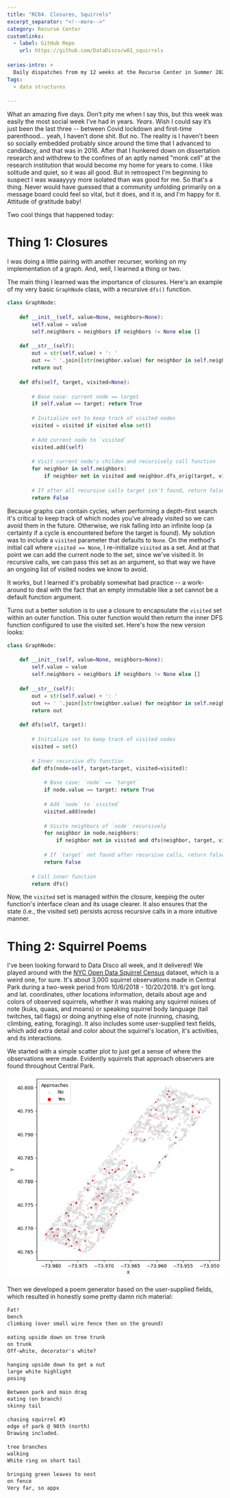 ```yaml
---
title: "RC04. Closures, Squirrels"
excerpt_separator: "<!--more-->"
category: Recurse Center
customlinks:
  - label: GitHub Repo
    url: https://github.com/DataDisco/w01_squirrels

series-intro: >
  Daily dispatches from my 12 weeks at the Recurse Center in Summer 2023
Tags:
  - data structures
  
---
```


What an amazing five days. Don’t pity me when I say this, but this week was easily the most social week I’ve had in years. *Years*. Wish I could say it’s just been the last three -- between Covid lockdown and first-time parenthood... yeah, I haven’t done shit. But no. The reality is I haven't been so socially embedded probably since around the time that I advanced to candidacy, and that was in 2016. After that I hunkered down on dissertation research and withdrew to the confines of an aptly named "monk cell" at the research institution that would become my home for years to come. I like solitude and quiet, so it was all good. But in retrospect I'm beginning to suspect I was waaayyyy more isolated than was good for me. So that's a thing. Never would have guessed that a community unfolding primarily on a message board could feel so vital, but it does, and it is, and I'm happy for it. Attitude of gratitude baby!

<!--more-->

Two cool things that happened today:

# Thing 1: Closures

I was doing a little pairing with another recurser, working on my implementation of a graph. And, well, I learned a thing or two.

The main thing I learned was the importance of closures. Here's an example of my very basic `GraphNode` class, with a recursive `dfs()` function.

```python
class GraphNode:

    def __init__(self, value=None, neighbors=None):
        self.value = value
        self.neighbors = neighbors if neighbors != None else []

    def __str__(self):
        out = str(self.value) + ': '
        out += ' '.join([str(neighbor.value) for neighbor in self.neighbors])
        return out

    def dfs(self, target, visited=None):

        # Base case: current node == target
        if self.value == target: return True

        # Initialize set to keep track of visited nodes
        visited = visited if visited else set()

        # Add current node to `visited`
        visited.add(self)

        # Visit current node's childen and recursively call function
        for neighbor in self.neighbors:
            if neighbor not in visited and neighbor.dfs_orig(target, visited): return True

        # If after all recursive calls target isn't found, return false
        return False
```

Because graphs can contain cycles, when performing a depth-first search it's critical to keep track of which nodes you've already visited so we can avoid them in the future. Otherwise, we risk falling into an infinite loop (a certainty if a cycle is encountered before the target is found). My solution was to include a `visited` parameter that defaults to `None`. On the method's initial call where `visited == None`, I re-initialize `visited` as a set. And at that point we can add the current node to the set, since we've visited it. In recursive calls, we can pass this set as an argument, so that way we have an ongoing list of visited nodes we know to avoid.

It works, but I learned it's probably somewhat bad practice -- a work-around to deal with the fact that an empty immutable like a set cannot be a default function argument.

Turns out a better solution is to use a closure to encapsulate the `visited` set within an outer function. This outer function would then return the inner DFS function configured to use the visited set. Here's how the new version looks:

```python
class GraphNode:

    def __init__(self, value=None, neighbors=None):
        self.value = value
        self.neighbors = neighbors if neighbors != None else []

    def __str__(self):
        out = str(self.value) + ': '
        out += ' '.join([str(neighbor.value) for neighbor in self.neighbors])
        return out

    def dfs(self, target):

        # Initialize set to keep track of visited nodes
        visited = set()

        # Inner recursive dfs function
        def dfs(node=self, target=target, visited=visited):

            # Base case: `node` == `target`
            if node.value == target: return True

            # Add `node` to `visited`
            visited.add(node)

            # Visite neighbors of `node` recursively
            for neighbor in node.neighbors:
                if neighbor not in visited and dfs(neighbor, target, visited): return True

            # If `target` not found after recursive calls, return false
            return False

        # Call inner function
        return dfs()
```

Now, the `visited` set is managed within the closure, keeping the outer function's interface clean and its usage clearer. It also ensures that the state (i.e., the visited set) persists across recursive calls in a more intuitive manner.


# Thing 2: Squirrel Poems

I've been looking forward to Data Disco all week, and it delivered! We played around with the [NYC Open Data Squirrel Census](https://data.cityofnewyork.us/Environment/2018-Central-Park-Squirrel-Census-Squirrel-Data/vfnx-vebw) dataset, which is a weird one, for sure. It's about 3,000 squirrel observations made in Central Park during a two-week period from 10/6/2018 - 10/20/2018. It's got long. and lat. coordinates, other locations information, details about age and colors of observed squirrels, whether it was making any squirrel noises of note (kuks, quaas, and moans) or speaking squirrel body language (tail twitches, tail flags) or doing anything else of note (running, chasing, climbing, eating, foraging). It also includes some user-supplied text fields, which add extra detail and color about the squirrel's location, it's activities, and its interactions.

We started with a simple scatter plot to just get a sense of where the observations were made. Evidently squirrels that approach observers are found throughout Central Park.

![Squirrel map](/assets/images/rc-04_squirrelmap.png)

Then we developed a poem generator based on the user-supplied fields, which resulted in honestly some pretty damn rich material:

    Fat!
    bench
    climbing (over small wire fence then on the ground)

    eating upside down on tree trunk
    on trunk
    Off-white, decorator's white?

    hanging upside down to get a nut
    large white highlight
    posing

    Between park and main drag
    eating (on branch)
    skinny tail

    chasing squirrel #3
    edge of park @ 98th (north)
    Drawing included.

    tree branches
    walking
    White ring on short tail

    bringing green leaves to nest
    on fence
    Very far, so appx


